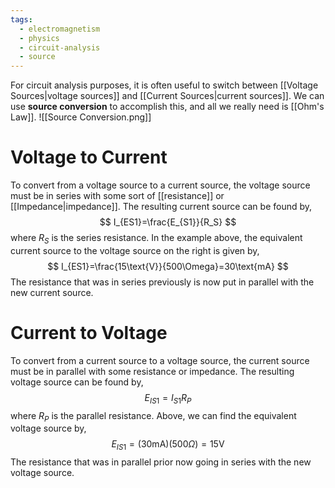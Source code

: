 ```yaml
---
tags:
  - electromagnetism
  - physics
  - circuit-analysis
  - source
---
```

For circuit analysis purposes, it is often useful to switch between [[Voltage Sources|voltage sources]] and [[Current Sources|current sources]]. We can use **source conversion** to accomplish this, and all we really need is [[Ohm's Law]]. 
![[Source Conversion.png]]
# Voltage to Current
To convert from a voltage source to a current source, the voltage source must be in series with some sort of [[resistance]] or [[Impedance|impedance]]. The resulting current source can be found by,
$$
	I_{ES1}=\frac{E_{S1}}{R_S}
$$
where $R_S$ is the series resistance. In the example above, the equivalent current source to the voltage source on the right is given by,
$$
	I_{ES1}=\frac{15\text{V}}{500\Omega}=30\text{mA}
$$
The resistance that was in series previously is now put in parallel with the new current source. 

# Current to Voltage
To convert from a current source to a voltage source, the current source must be in parallel with some resistance or impedance. The resulting voltage source can be found by,
$$
	E_{IS1}=I_{S1}R_P
$$
where $R_P$ is the parallel resistance. Above, we can find the equivalent voltage source by,
$$
	E_{IS1}=(30\text{mA})(500\Omega)=15\text{V}
$$
The resistance that was in parallel prior now going in series with the new voltage source. 